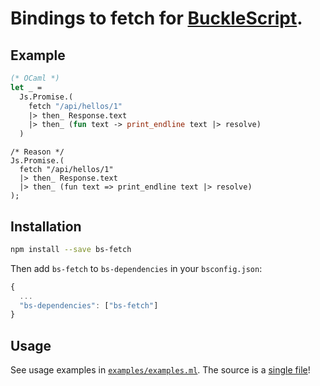 # Bindings to fetch for [BuckleScript](https://github.com/BuckleTypes/bs-promise).

## Example

```ml
(* OCaml *)
let _ =
  Js.Promise.(
    fetch "/api/hellos/1"
    |> then_ Response.text
    |> then_ (fun text -> print_endline text |> resolve)
  )
```

```reason
/* Reason */
Js.Promise.(
  fetch "/api/hellos/1"
  |> then_ Response.text
  |> then_ (fun text => print_endline text |> resolve)
);
```

## Installation

```sh
npm install --save bs-fetch
```

Then add `bs-fetch` to `bs-dependencies` in your `bsconfig.json`:
```js
{
  ...
  "bs-dependencies": ["bs-fetch"]
}
```

## Usage
See usage examples in [`examples/examples.ml`](https://github.com/BuckleTypes/bs-fetch/blob/master/examples/examples.ml). The source is a [single file](https://github.com/BuckleTypes/bs-fetch/blob/master/src/bs_fetch.ml)!
